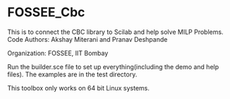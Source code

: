 # FOSSEE_Cbc
This is to connect the CBC library to Scilab and help solve MILP Problems.  
Code Authors: Akshay Miterani and Pranav Deshpande

Organization: FOSSEE, IIT Bombay

Run the builder.sce file to set up everything(including the demo and help files).
The examples are in the test directory. 

This toolbox only works on 64 bit Linux systems.
